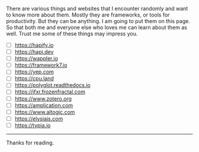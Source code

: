 There are various things and websites that I encounter randomly and want to know more about them. Mostly they are frameworks, or tools for productivity. But they can be anything. I am going to put them on this page. So that both me and everyone else who loves me can learn about them as well. Trust me some of these things may impress you.

- [ ] https://hapify.io
- [ ] https://hapi.dev
- [ ] https://wappler.io
- [ ] https://framework7.io
- [ ] https://yep.com
- [ ] https://cpu.land
- [ ] https://polyglot.readthedocs.io
- [ ] https://jfxr.frozenfractal.com
- [ ] https://www.zotero.org
- [ ] https://amplication.com
- [ ] https://www.altogic.com
- [ ] https://elysiajs.com
- [ ] https://typia.io

---
Thanks for reading.